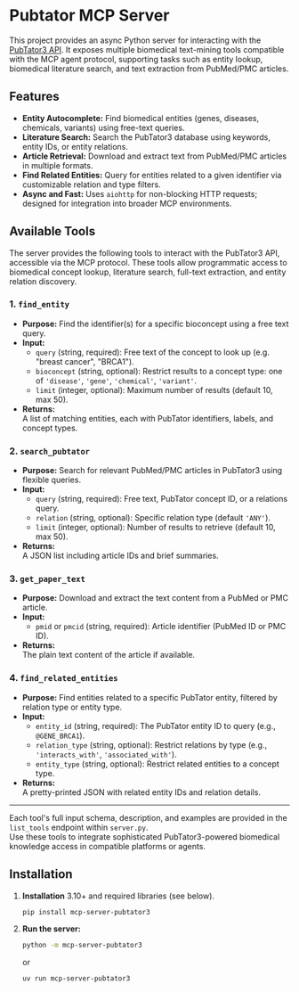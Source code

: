 # Pubtator MCP Server

This project provides an async Python server for interacting with the [PubTator3 API](https://www.ncbi.nlm.nih.gov/research/pubtator3-api/). It exposes multiple biomedical text-mining tools compatible with the MCP agent protocol, supporting tasks such as entity lookup, biomedical literature search, and text extraction from PubMed/PMC articles.


## Features

- **Entity Autocomplete:** Find biomedical entities (genes, diseases, chemicals, variants) using free-text queries.
- **Literature Search:** Search the PubTator3 database using keywords, entity IDs, or entity relations.
- **Article Retrieval:** Download and extract text from PubMed/PMC articles in multiple formats.
- **Find Related Entities:** Query for entities related to a given identifier via customizable relation and type filters.
- **Async and Fast:** Uses `aiohttp` for non-blocking HTTP requests; designed for integration into broader MCP environments.

## Available Tools

The server provides the following tools to interact with the PubTator3 API, accessible via the MCP protocol. These tools allow programmatic access to biomedical concept lookup, literature search, full-text extraction, and entity relation discovery.

### 1. `find_entity`
- **Purpose:** Find the identifier(s) for a specific bioconcept using a free text query.
- **Input:**  
  - `query` (string, required): Free text of the concept to look up (e.g. "breast cancer", "BRCA1").
  - `bioconcept` (string, optional): Restrict results to a concept type: one of `'disease'`, `'gene'`, `'chemical'`, `'variant'`.
  - `limit` (integer, optional): Maximum number of results (default 10, max 50).
- **Returns:**  
  A list of matching entities, each with PubTator identifiers, labels, and concept types.

### 2. `search_pubtator`
- **Purpose:** Search for relevant PubMed/PMC articles in PubTator3 using flexible queries.
- **Input:**  
  - `query` (string, required): Free text, PubTator concept ID, or a relations query.
  - `relation` (string, optional): Specific relation type (default `'ANY'`).
  - `limit` (integer, optional): Number of results to retrieve (default 10, max 50).
- **Returns:**  
  A JSON list including article IDs and brief summaries.

### 3. `get_paper_text`
- **Purpose:** Download and extract the text content from a PubMed or PMC article.
- **Input:**  
  - `pmid` or `pmcid` (string, required): Article identifier (PubMed ID or PMC ID).
- **Returns:**  
  The plain text content of the article if available.

### 4. `find_related_entities`
- **Purpose:** Find entities related to a specific PubTator entity, filtered by relation type or entity type.
- **Input:**  
  - `entity_id` (string, required): The PubTator entity ID to query (e.g., `@GENE_BRCA1`).
  - `relation_type` (string, optional): Restrict relations by type (e.g., `'interacts_with'`, `'associated_with'`).
  - `entity_type` (string, optional): Restrict related entities to a concept type.
- **Returns:**   
  A pretty-printed JSON with related entity IDs and relation details.

---

Each tool's full input schema, description, and examples are provided in the `list_tools` endpoint within `server.py`.  
Use these tools to integrate sophisticated PubTator3-powered biomedical knowledge access in compatible platforms or agents.

## Installation

1. **Installation** 3.10+ and required libraries (see below).
   ```bash
   pip install mcp-server-pubtator3
   ```
2. **Run the server:**
   ```bash
   python -m mcp-server-pubtator3
   ```
   or
   ```bash
   uv run mcp-server-pubtator3
   ```


